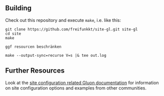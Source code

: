 ## Building

Check out this repository and execute `make`, i.e. like this:

    git clone https://github.com/freifunkkt/site-gl.git site-gl
    cd site
    make
    
    ggf resourcen beschränken
    
    make --output-sync=recurse V=s |& tee out.log
    
    

## Further Resources

Look at the [site configuration related Gluon documentation](http://gluon.readthedocs.org/en/v2016.1.5/user/site.html)
for information on site configuration options and examples from other communities.
